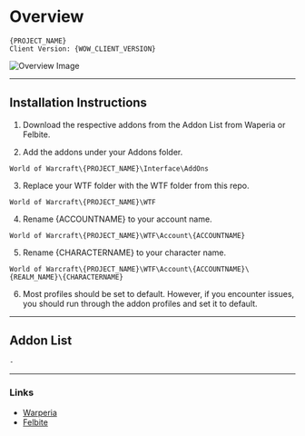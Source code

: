# Overview 
```
{PROJECT_NAME}
Client Version: {WOW_CLIENT_VERSION}
```
![Overview Image](./docs/overview.png)

---
## Installation Instructions
1. Download the respective addons from the Addon List from Waperia or Felbite.

2. Add the addons under your Addons folder.
```
World of Warcraft\{PROJECT_NAME}\Interface\AddOns
```

3. Replace your WTF folder with the WTF folder from this repo.
```
World of Warcraft\{PROJECT_NAME}\WTF
```

4. Rename {ACCOUNTNAME} to your account name.
```
World of Warcraft\{PROJECT_NAME}\WTF\Account\{ACCOUNTNAME}
```

5. Rename {CHARACTERNAME} to your character name.
```
World of Warcraft\{PROJECT_NAME}\WTF\Account\{ACCOUNTNAME}\{REALM_NAME}\{CHARACTERNAME}
```

6. Most profiles should be set to default. However, if you encounter issues, you should run through the addon profiles and set it to default.

---
## Addon List
```
-
```

---
### Links
- [Warperia](https://warperia.com/)
- [Felbite](https://felbite.com/)